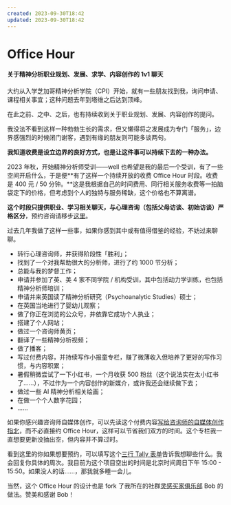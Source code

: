 ```yaml
---
created: 2023-09-30T18:42
updated: 2023-09-30T18:42
---
```

# Office Hour
#### 关于精神分析职业规划、发展、求学、内容创作的 1v1 聊天

大约从入学芝加哥精神分析学院（CPI）开始，就有一些朋友找到我，询问申请、课程相关事宜；这种问题去年到塔维之后达到顶峰。

在此之前、之中、之后，也有持续收到关于职业规划、发展、内容创作的提问。

我没法不看到这样一种勃勃生长的需求，但又懒得将之发展成为专门「服务」，边界感强烈的时候闭门谢客，遇到有缘的朋友则可能多谈两句。

**我知道收费是设立边界的良好方式，也是让这件事可以持续下去的一种办法。**

2023 年秋，开始精神分析师受训——well 也希望是我的最后一个受训，有了一些空间开启什么，于是便**有了这样一个持续开放的收费 Office Hour 时段。收费是 400 元 / 50 分钟。**这是我根据自己的时间费用、同行相关服务收费等一拍脑袋定下的价格，但考虑到个人的独特与服务稀缺，这个价格也不算离谱。

**这个时段只提供职业、学习相关聊天，与心理咨询（包括父母访谈、初始访谈）严格区分**，预约咨询请移步[这里](https://mp.weixin.qq.com/s?__biz=MzIzMzA5OTUxMQ==&mid=2648266621&idx=1&sn=3eb1249c410c8399de9ade3a9f2f20e2&chksm=f0a72ee5c7d0a7f359fe88bf0cde4e13be72909b05755aeac999112726c89cbb39c3b33d7e33&token=544604082&lang=zh_CN#rd)。

过去几年我做了这样一些事，如果你感到其中或有值得借鉴的经验，不妨过来聊聊。

- 转行心理咨询师，并获得阶段性「胜利」；
- 找到了一个对我帮助很大的分析师，进行了约 1000 节分析；
- 总能与我的梦督工作；
- 申请并参加了英、美 4 家不同学院 / 机构受训，其中包括动力学训练，也包括精神分析师培训；
- 申请并来英国读了精神分析研究（Psychoanalytic Studies）硕士；
- 在英国当地进行了婴幼儿观察；
- 做了你正在浏览的公众号，并依靠它成功个人执业；
- 搭建了个人网站；
- 做过一个咨询师黄页；
- 翻译了一些精神分析视频；
- 做了播客；
- 写过付费内容，并持续写作小报童专栏，赚了微薄收入但培养了更好的写作习惯，与内容积累；
- 暑假稍微尝试了一下小红书，一个月收获 500 粉丝（这个说法实在太小红书了……），不过作为一个内容创作的新媒介，或许我还会继续做下去；
- 做过一些 AI 精神分析相关绘画；
- 在做一个个人数字花园；
- ……

如果你感兴趣咨询师自媒体创作，可以先读这个付费内容[写给咨询师的自媒体创作指北](https://mp.weixin.qq.com/cgi-bin/home?t=home/index&token=544604082&lang=zh_CN)，而不必直接约 Office Hour，这样可以节省我们双方的时间。这个专栏我一直想要更新没抽出空，但内容并不算过时。

看到这里的你如果想要预约，可以填写这个[三行 Tally 表单](https://tally.so/r/n0BWpj)告诉我想聊些什么。我会回复你具体的周次。我目前为这个项目空出的时间是北京时间周日下午 15:00 - 15:50。如果没人的话……，那我就多睡一会儿。

当然，这个 Office Hour 的设计也是 fork 了我所在的社群[灵感买家俱乐部](https://mp.weixin.qq.com/s/fFaygcgXjyftT36L5EaXsQ) Bob 的做法。赞美和感谢 Bob！